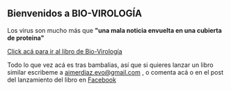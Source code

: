 ## Bienvenidos a BIO-VIROLOGÍA

Los virus son mucho más que **"una mala noticia envuelta en una cubierta de proteina"**

[Click acá para ir al libro de Bio-Virología](https://aimergdiaz.github.io/Bio-Virologia/)

Todo lo que vez acá es tras bambalias, así que si quieres lanzar un libro similar escribeme a aimerdiaz.evo@gmail.com , o comenta acá o en el post del lanzamiento del libro en [Facebook](https://www.facebook.com/BioViral/posts/257203693073614)